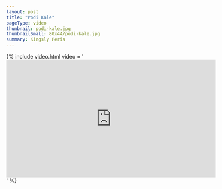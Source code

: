 ```yaml
---
layout: post
title: "Podi Kale"
pageType: video
thumbnail: podi-kale.jpg
thumbnailSmall: 80x44/podi-kale.jpg
summary: Kingsly Peris
---
```


{% include video.html video = '<iframe width="560" height="315" src="https://www.youtube.com/embed/SP1pRkShUso" frameborder="0" allowfullscreen></iframe>' %} 
